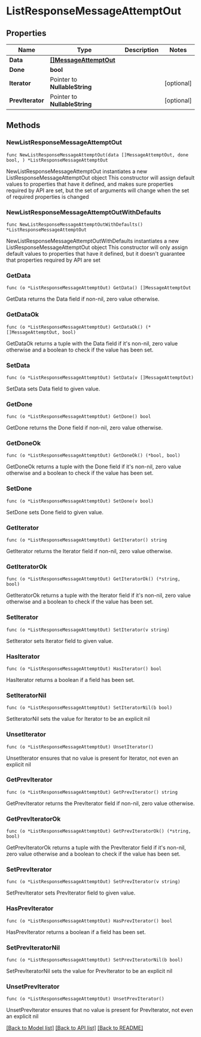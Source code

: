 # ListResponseMessageAttemptOut

## Properties

Name | Type | Description | Notes
------------ | ------------- | ------------- | -------------
**Data** | [**[]MessageAttemptOut**](MessageAttemptOut.md) |  | 
**Done** | **bool** |  | 
**Iterator** | Pointer to **NullableString** |  | [optional] 
**PrevIterator** | Pointer to **NullableString** |  | [optional] 

## Methods

### NewListResponseMessageAttemptOut

`func NewListResponseMessageAttemptOut(data []MessageAttemptOut, done bool, ) *ListResponseMessageAttemptOut`

NewListResponseMessageAttemptOut instantiates a new ListResponseMessageAttemptOut object
This constructor will assign default values to properties that have it defined,
and makes sure properties required by API are set, but the set of arguments
will change when the set of required properties is changed

### NewListResponseMessageAttemptOutWithDefaults

`func NewListResponseMessageAttemptOutWithDefaults() *ListResponseMessageAttemptOut`

NewListResponseMessageAttemptOutWithDefaults instantiates a new ListResponseMessageAttemptOut object
This constructor will only assign default values to properties that have it defined,
but it doesn't guarantee that properties required by API are set

### GetData

`func (o *ListResponseMessageAttemptOut) GetData() []MessageAttemptOut`

GetData returns the Data field if non-nil, zero value otherwise.

### GetDataOk

`func (o *ListResponseMessageAttemptOut) GetDataOk() (*[]MessageAttemptOut, bool)`

GetDataOk returns a tuple with the Data field if it's non-nil, zero value otherwise
and a boolean to check if the value has been set.

### SetData

`func (o *ListResponseMessageAttemptOut) SetData(v []MessageAttemptOut)`

SetData sets Data field to given value.


### GetDone

`func (o *ListResponseMessageAttemptOut) GetDone() bool`

GetDone returns the Done field if non-nil, zero value otherwise.

### GetDoneOk

`func (o *ListResponseMessageAttemptOut) GetDoneOk() (*bool, bool)`

GetDoneOk returns a tuple with the Done field if it's non-nil, zero value otherwise
and a boolean to check if the value has been set.

### SetDone

`func (o *ListResponseMessageAttemptOut) SetDone(v bool)`

SetDone sets Done field to given value.


### GetIterator

`func (o *ListResponseMessageAttemptOut) GetIterator() string`

GetIterator returns the Iterator field if non-nil, zero value otherwise.

### GetIteratorOk

`func (o *ListResponseMessageAttemptOut) GetIteratorOk() (*string, bool)`

GetIteratorOk returns a tuple with the Iterator field if it's non-nil, zero value otherwise
and a boolean to check if the value has been set.

### SetIterator

`func (o *ListResponseMessageAttemptOut) SetIterator(v string)`

SetIterator sets Iterator field to given value.

### HasIterator

`func (o *ListResponseMessageAttemptOut) HasIterator() bool`

HasIterator returns a boolean if a field has been set.

### SetIteratorNil

`func (o *ListResponseMessageAttemptOut) SetIteratorNil(b bool)`

 SetIteratorNil sets the value for Iterator to be an explicit nil

### UnsetIterator
`func (o *ListResponseMessageAttemptOut) UnsetIterator()`

UnsetIterator ensures that no value is present for Iterator, not even an explicit nil
### GetPrevIterator

`func (o *ListResponseMessageAttemptOut) GetPrevIterator() string`

GetPrevIterator returns the PrevIterator field if non-nil, zero value otherwise.

### GetPrevIteratorOk

`func (o *ListResponseMessageAttemptOut) GetPrevIteratorOk() (*string, bool)`

GetPrevIteratorOk returns a tuple with the PrevIterator field if it's non-nil, zero value otherwise
and a boolean to check if the value has been set.

### SetPrevIterator

`func (o *ListResponseMessageAttemptOut) SetPrevIterator(v string)`

SetPrevIterator sets PrevIterator field to given value.

### HasPrevIterator

`func (o *ListResponseMessageAttemptOut) HasPrevIterator() bool`

HasPrevIterator returns a boolean if a field has been set.

### SetPrevIteratorNil

`func (o *ListResponseMessageAttemptOut) SetPrevIteratorNil(b bool)`

 SetPrevIteratorNil sets the value for PrevIterator to be an explicit nil

### UnsetPrevIterator
`func (o *ListResponseMessageAttemptOut) UnsetPrevIterator()`

UnsetPrevIterator ensures that no value is present for PrevIterator, not even an explicit nil

[[Back to Model list]](../README.md#documentation-for-models) [[Back to API list]](../README.md#documentation-for-api-endpoints) [[Back to README]](../README.md)


